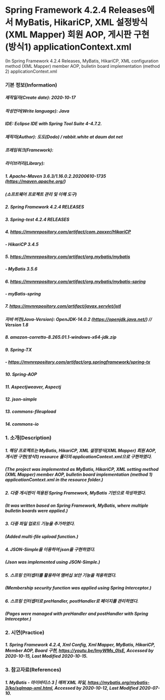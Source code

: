 # Spring Framework 4.2.4 Releases에서 MyBatis, HikariCP, XML 설정방식(XML Mapper) 회원 AOP, 게시판 구현(방식1) applicationContext.xml
(In Spring Framework 4.2.4 Releases, MyBatis, HikariCP, XML configuration method (XML Mapper) member AOP, bulletin board implementation (method 2) applicationContext.xml

### 기본 정보(Information)
##### 제작일자(Create date): 2020-10-17
##### 작성언어(Write language): Java
##### IDE: Eclipse IDE with Spring Tool Suite 4-4.7.2.
##### 제작자(Author): 도도(Dodo) / rabbit.white at daum dot net
##### 프레임워크(Framework): 
##### 라이브러리(Library): 
##### 1. Apache-Maven 3.6.3/1.16.0.2.20200610-1735 (https://maven.apache.org/)
##### (소프트웨어 프로젝트 관리 및 이해 도구)
##### 2. Spring Framework 4.2.4 RELEASES
##### 3. Spring-test 4.2.4 RELEASES
##### 4. https://mvnrepository.com/artifact/com.zaxxer/HikariCP
##### - HikariCP 3.4.5
##### 5. https://mvnrepository.com/artifact/org.mybatis/mybatis
##### - MyBatis 3.5.6
##### 6. https://mvnrepository.com/artifact/org.mybatis/mybatis-spring
##### - myBatis-spring
##### 7. https://mvnrepository.com/artifact/javax.servlet/jstl
##### 자바 버전(Java-Version): OpenJDK-14.0.2 (https://openjdk.java.net/) // Version 1.8
##### 8. amazon-corretto-8.265.01.1-windows-x64-jdk.zip
##### 9. Spring-TX
##### - https://mvnrepository.com/artifact/org.springframework/spring-tx
##### 10. Spring-AOP
##### 11. Aspectjweaver, Aspectj
##### 12. json-simple
##### 13. commons-fileupload
##### 14. commons-io

### 1. 소개(Description)
##### 1. 해당 프로젝트는 MyBatis, HikariCP, XML 설정방식(XML Mapper) 회원 AOP, 게시판 구현(방식1) resource 폴더의 applicationContext.xml으로 구현하였다.
#####    (The project was implemented as MyBatis, HikariCP, XML setting method (XML Mapper) member AOP, bulletin board implementation (method 1) applicationContext.xml in the resource folder.)
##### 2. 다중 게시판이 적용된 Spring Framework, MyBatis 기반으로 작성하였다.
#####    (It was written based on Spring Framework, MyBatis, where multiple bulletin boards were applied.)
##### 3. 다중 파일 업로드 기능을 추가하였다.
#####    (Added multi-file upload function.)
##### 4. JSON-Simple을 이용하여 json을 구현하였다.
#####    (Json was implemented using JSON-Simple.)
##### 5. 스프링 인터셉터를 활용하여 맴버십 보안 기능을 적용하였다.
#####    (Membership security function was applied using Spring Interceptor.)
##### 6. 스프링 인터셉터로 preHandler, postHandler로 페이지를 관리하였다.
#####    (Pages were managed with preHandler and postHandler with Spring Interceptor.)

### 2. 시연(Practice)
##### 1. Spring Framework 4.2.4, Xml Config, Xml Mapper, MyBatis, HikariCP, Member AOP, Board 구현, https://youtu.be/ImyWMs_0lsE, Accessed by 2020-10-15, Last Modified 2020-10-15.

### 3. 참고자료(References)
##### 1. MyBatis - 마이바티스 3 | 매퍼 XML 파일, https://mybatis.org/mybatis-3/ko/sqlmap-xml.html, Accessed by 2020-10-12, Last Modified 2020-07-10.
